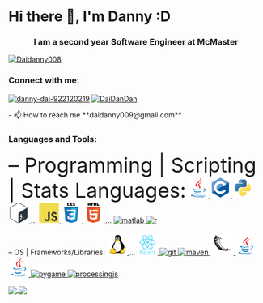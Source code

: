 # Hi there 👋, I'm Danny :D
<h3 align="center">I am a second year Software Engineer at McMaster</h3>

<p align="left"> <a href="https://github.com/ryo-ma/github-profile-trophy"><img src="https://github-profile-trophy.vercel.app/?username=Daidanny008" alt="Daidanny008" /></a> </p>


<h3 align="left">Connect with me:</h3>
<p align="left">
<a href="https://www.linkedin.com/in/danny-dai-922120219/" target="blank"><img align="center" src="https://raw.githubusercontent.com/rahuldkjain/github-profile-readme-generator/master/src/images/icons/Social/linked-in-alt.svg" alt="danny-dai-922120219" height="30" width="40" /></a>
<a href="https://leetcode.com/u/DaiDanDan/" target="blank"><img align="center" src="https://raw.githubusercontent.com/rahuldkjain/github-profile-readme-generator/master/src/images/icons/Social/leet-code.svg" alt="DaiDanDan" height="30" width="40" /></a>
</p>
- 📫 How to reach me **daidanny009@gmail.com**

<h3 align="left">Languages and Tools:</h3>

<p align="left">
  <span style="font-size: 40px;"> – Programming | Scripting | Stats Languages:</span>
  <a href="https://www.java.com" target="_blank" rel="noreferrer"> <img src="https://raw.githubusercontent.com/devicons/devicon/master/icons/java/java-original.svg" alt="java" width="40" height="40"/> </a> 
  <a href="https://www.cprogramming.com/" target="_blank" rel="noreferrer"> <img src="https://raw.githubusercontent.com/devicons/devicon/master/icons/c/c-original.svg" alt="c" width="40" height="40"/> </a> 
  <a href="https://www.python.org" target="_blank" rel="noreferrer"> <img src="https://raw.githubusercontent.com/devicons/devicon/master/icons/python/python-original.svg" alt="python" width="40" height="40"/> </a> 
  <a href="https://www.gnu.org/software/bash/" target="_blank" rel="noreferrer"> <img src="https://raw.githubusercontent.com/devicons/devicon/master/icons/bash/bash-original.svg" alt="bash" width="40" height="40"/> </a>
  ...
  <a href="https://developer.mozilla.org/en-US/docs/Web/JavaScript" target="_blank" rel="noreferrer"> <img src="https://raw.githubusercontent.com/devicons/devicon/master/icons/javascript/javascript-original.svg" alt="javascript" width="40" height="40"/> </a> 
  <a href="https://www.w3schools.com/css/" target="_blank" rel="noreferrer"> <img src="https://raw.githubusercontent.com/devicons/devicon/master/icons/css3/css3-original-wordmark.svg" alt="css3" width="40" height="40"/> </a> 
  <a href="https://www.w3.org/html/" target="_blank" rel="noreferrer"> <img src="https://raw.githubusercontent.com/devicons/devicon/master/icons/html5/html5-original-wordmark.svg" alt="html5" width="40" height="40"/> </a> 
  ...
  <a href="https://www.mathworks.com/" target="_blank" rel="noreferrer"> <img src="https://upload.wikimedia.org/wikipedia/commons/2/21/Matlab_Logo.png" alt="matlab" width="40" height="40"/> </a> 
  <a href="https://www.r-project.org/" target="_blank" rel="noreferrer"> <img src="https://www.vectorlogo.zone/logos/r-project/r-project-icon.svg" alt="r" width="40" height="40"/> </a>
</p>

<p align="left">  – OS | Frameworks/Libraries:
  <a href="https://www.linux.org/" target="_blank" rel="noreferrer"> <img src="https://raw.githubusercontent.com/devicons/devicon/master/icons/linux/linux-original.svg" alt="linux" width="40" height="40"/> </a> 
  ...
  <a href="https://reactjs.org/" target="_blank" rel="noreferrer"> <img src="https://raw.githubusercontent.com/devicons/devicon/master/icons/react/react-original-wordmark.svg" alt="react" width="40" height="40"/> </a>
  <a href="https://git-scm.com/" target="_blank" rel="noreferrer"> <img src="https://www.vectorlogo.zone/logos/git-scm/git-scm-icon.svg" alt="git" width="40" height="40"/> </a>
  <a href="https://maven.apache.org/" target="_blank" rel="noreferrer"> <img src="https://www.vectorlogo.zone/logos/apache_maven/apache_maven-icon.svg" alt="maven" width="40" height="40"/> </a>
 <a href="https://flask.palletsprojects.com/" target="_blank" rel="noreferrer"> 
  <img src="https://raw.githubusercontent.com/devicons/devicon/master/icons/flask/flask-original.svg" alt="flask" width="40" height="40" style="background: white; padding: 3px;"/> 
</a>
  <a href="https://openjfx.io/" target="_blank" rel="noreferrer"> <img src="https://raw.githubusercontent.com/devicons/devicon/master/icons/java/java-original.svg" alt="javafx" width="40" height="40"/> </a>
  <a href="https://docs.oracle.com/javase/tutorial/uiswing/" target="_blank" rel="noreferrer"> <img src="https://raw.githubusercontent.com/devicons/devicon/master/icons/java/java-original.svg" alt="swing" width="40" height="40"/> </a>
  <a href="https://www.pygame.org/" target="_blank" rel="noreferrer"> <img src="https://www.pygame.org/docs/_static/pygame_logo.png" alt="pygame" width="40" height="40"/> </a>
  <a href="https://processingjs.org/" target="_blank" rel="noreferrer"> <img src="https://cdn.jsdelivr.net/gh/devicons/devicon/icons/processing/processing-original.svg" alt="processingjs" width="40" height="40"/> </a>
</p>

<p>
  <a href="https://github.com/Daidanny008/github-readme-stats">
    <img height=200 align="center" src="https://github-readme-stats.vercel.app/api?username=Daidanny008&show_icons=true&include_all_commits" />
  </a>
  <a href="https://github.com/Daidanny008/convoychat">
    <img height=200 align="center" src="https://github-readme-stats.vercel.app/api/top-langs?username=Daidanny008&layout=compact&langs_count=20&card_width=320" />
  </a>
  <!--<img height=160 align="center" src="https://github-readme-streak-stats.herokuapp.com/?user=Daidanny008&" alt="Daidanny008" />-->
</p>
